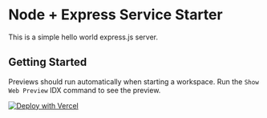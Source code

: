 # Node + Express Service Starter

This is a simple hello world express.js server.

## Getting Started

Previews should run automatically when starting a workspace. Run the `Show Web Preview` IDX command to see the preview.

[![Deploy with Vercel](https://vercel.com/button)](<https://vercel.com/new/clone?repository-url=https%3A%2F%2Fgithub.com%2Fanishgowda21%2Ftorret-seach-be&env=UPSTASH_REDIS_REST_URL,UPSTASH_REDIS_REST_TOKEN,CACHE_CLEAR_PASSWORD&envDescription=Upstash%20URL%20and%20Token%20needed%20for%20caching(optional)&project-name=t-seach-be&repository-name=t-seach-be&redirect-url=https%3A%2F%2Fgithub.com%2Fanishgowda21%2Ftorret-seach>)
